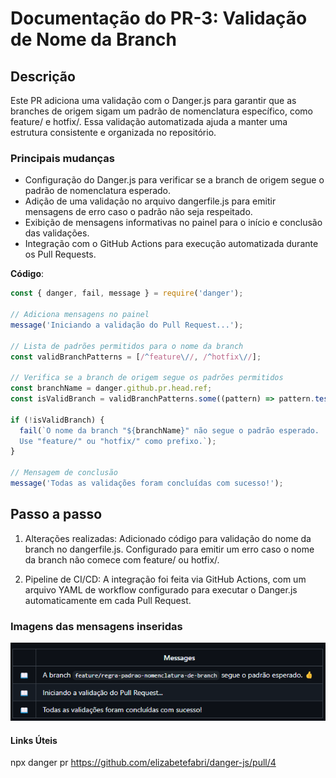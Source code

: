 # Documentação do PR-3: Validação de Nome da Branch

## Descrição
Este PR adiciona uma validação com o Danger.js para garantir que as branches de origem sigam um padrão de nomenclatura específico, como feature/ e hotfix/. Essa validação automatizada ajuda a manter uma estrutura consistente e organizada no repositório.

### Principais mudanças
- Configuração do Danger.js para verificar se a branch de origem segue o padrão de nomenclatura esperado.
- Adição de uma validação no arquivo dangerfile.js para emitir mensagens de erro caso o padrão não seja respeitado.
- Exibição de mensagens informativas no painel para o início e conclusão das validações.
- Integração com o GitHub Actions para execução automatizada durante os Pull Requests.


**Código**:
```javascript
const { danger, fail, message } = require('danger');

// Adiciona mensagens no painel
message('Iniciando a validação do Pull Request...');

// Lista de padrões permitidos para o nome da branch
const validBranchPatterns = [/^feature\//, /^hotfix\//];

// Verifica se a branch de origem segue os padrões permitidos
const branchName = danger.github.pr.head.ref;
const isValidBranch = validBranchPatterns.some((pattern) => pattern.test(branchName));

if (!isValidBranch) {
  fail(`O nome da branch "${branchName}" não segue o padrão esperado. 
  Use "feature/" ou "hotfix/" como prefixo.`);
}

// Mensagem de conclusão
message('Todas as validações foram concluídas com sucesso!');

```
## Passo a passo
1. Alterações realizadas:
Adicionado código para validação do nome da branch no dangerfile.js.
Configurado para emitir um erro caso o nome da branch não comece com feature/ ou hotfix/.

2. Pipeline de CI/CD:
A integração foi feita via GitHub Actions, com um arquivo YAML de workflow configurado para executar o Danger.js automaticamente em cada Pull Request.
### Imagens das mensagens inseridas
![alt text](image.png)
#### Links Úteis
npx danger pr https://github.com/elizabetefabri/danger-js/pull/4